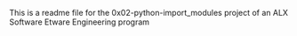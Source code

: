 This is a readme file for the 0x02-python-import_modules project of an ALX Software Etware Engineering program
